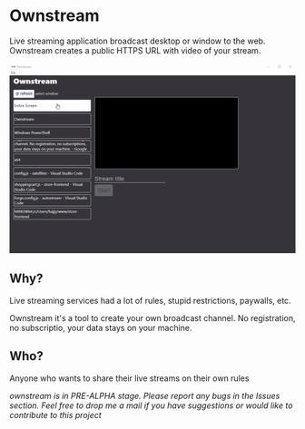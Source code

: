 # Ownstream
Live streaming application broadcast desktop or window to the web. Ownstream creates a public HTTPS URL with video of your stream.

![Ownstream Demo](https://github.com/bajjy/ownstream/blob/master/assets/ownstream-video.gif "Ownstream Demo")
 
Why?
-------------------
Live streaming services had a lot of rules, stupid restrictions, paywalls, etc. 

Ownstream it's a tool to create your own broadcast channel. No registration, no subscriptio, your data stays on your machine.

Who?
-------------------
Anyone who wants to share their live streams on their own rules 

*ownstream is in PRE-ALPHA stage. Please report any bugs in the Issues section.*
*Feel free to drop me a mail if you have suggestions or would like to contribute to this project*